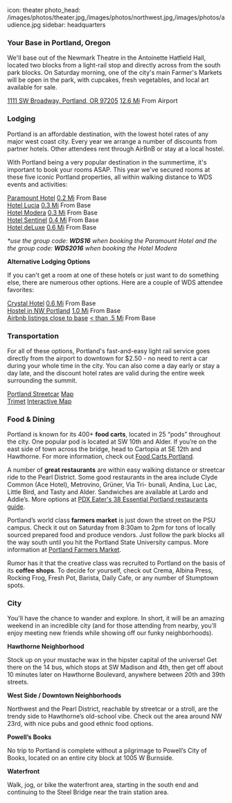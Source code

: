icon: theater
photo_head: /images/photos/theater.jpg,/images/photos/northwest.jpg,/images/photos/audience.jpg
sidebar: headquarters

<h3>Your Base in Portland, Oregon</h3>
<p>
	We'll base out of the Newmark Theatre in the Antoinette Hatfield Hall, located two blocks from a light-rail stop and directly across from the south park blocks. On Saturday morning, one of the city's main Farmer's Markets will be open in the park, with cupcakes, fresh vegetables, and local art available for sale.
</p>
<div class="place-row">
	<a href="http://www.portland5.com/newmark-theatre">1111 SW Broadway, Portland, OR 97205</a>
	<span>
		<a href="https://goo.gl/maps/4eRdFJeb3Ep" target ="_blank">12.6 Mi</a>
		From Airport
	</span>
</div>
<div class="line-canvas"></div>

<a name="lodging"></a>

<h3 class="side-icon-moon">Lodging</h3>
<p>Portland is an affordable destination, with the lowest hotel rates of any major west coast city. Every year we arrange a number of discounts from partner hotels. Other attendees rent through AirBnB or stay at a local hostel.
<p>
With Portland being a very popular destination in the summertime, it's important to book your rooms ASAP. This year we've secured rooms at these five iconic Portland properties, all within walking distance to WDS events and activities:</p>

<div class="place-row">
	<a href="http://uspor.webhotel.microsdc.us/bp/search_rooms.jsp">Paramount Hotel</a> 
	<span>
		<a href="http://goo.gl/WexjC9" target ="_blank">0.2 Mi</a>
		From Base
	</span>
</div>

<div class="place-row">
	<a href="https://bookings.ihotelier.com/Hotel-Lucia/bookings.jsp?hotelID=6833&groupID=1571255">Hotel Lucia</a><span>
		<a href="https://goo.gl/maps/aRBcQETC6iq" target ="_blank">0.3 Mi</a>
		From Base
	</span>
</div>

<div class="place-row">
	<a href="https://gc.synxis.com/rez.aspx?chain=5173&hotel=53439&arrive=08/11/2016&depart=08/15/2016">Hotel Modera</a>
	<span>
		<a href="https://goo.gl/maps/T3BnDWTY9oq" target ="_blank">0.3 Mi</a>
		From Base
	</span>
</div>

<div class="place-row">
	<a href="https://bookings.ihotelier.com/Sentinel/bookings.jsp?hotelID=17435&groupID=1571225">Hotel Sentinel</a>  
	<span>
		<a href="https://goo.gl/maps/Z1o9iXoS98N2" target ="_blank">0.4 Mi</a>
		From Base
	</span>
</div>

<div class="place-row">
	<a href="https://bookings.ihotelier.com/Hotel-Deluxe/bookings.jsp?hotelID=6835&groupID=1574087">Hotel deLuxe</a>  
	<span>
		<a href="https://goo.gl/maps/kncUcATiUPT2" target ="_blank">0.6 Mi</a>
		From Base
	</span>
</div>

<i>*use the group code: <b>WDS16</b> when booking the Paramount Hotel and the the group code: <b>WDS2016</b> when booking the Hotel Modera</i>

<p></p>
<b>Alternative Lodging Options</b>

<p>If you can't get a room at one of these hotels or just want to do something else, there are numerous other options. Here are a couple of WDS attendee favorites:</p>

<div class="place-row">
	<a href="http://www.mcmenamins.com/CrystalHotel">Crystal Hotel</a>
	<span>
		<a href="https://goo.gl/maps/VPoXwsew1Pn" target ="_blank">0.6 Mi</a>
		From Base
	</span>
</div>

<div class="place-row">
	<a href="http://nwportlandhostel.com/">Hostel in NW Portland</a>
	<span>
		<a href="http://goo.gl/KYEXgc" target ="_blank">1.0 Mi</a>
		From Base
	</span>
</div>

<div class="place-row">
	<a href="https://goo.gl/zMpByG">Airbnb listings close to base</a>
	<span>
		<a href="http://goo.gl/WKh6oU" target ="_blank">< than .5 Mi</a>
		From Base
	</span>
</div>
<div class="line-canvas"></div>

<a name="transportation"></a>

<h3 class="side-icon-streetcar">Transportation</h3>
<p>For all of these options, Portland's fast-and-easy light rail service goes directly from the airport to downtown for $2.50 - no need to rent a car during your whole time in the city. You can also come a day early or stay a day late, and the discount hotel rates are valid during the entire week surrounding the summit.</p> 
<div class="place-row">
	<a href="http://www.portlandstreetcar.org">Portland Streetcar</a>
	<span>
		<a href="http://www.portlandstreetcar.org/node/4">Map</a>
	</span>
</div>

<div class="place-row">
	<a href="http://trimet.org">Trimet</a>
	<span>
		<a href="http://ride.trimet.org/?tool=routes#/">Interactive Map</a>
	</span>
</div>

<div class="line-canvas"></div>

<a name="food-dining"></a>

<h3 class="side-icon-fork">Food &amp; Dining</h3>

Portland is known for its 400+ **food carts**, located in 25 “pods” throughout the city. One popular pod is located at SW 10th and Alder. If you’re on the east side of town across the bridge, head to Cartopia at SE 12th and Hawthorne. For more information, check out <a href="foodcartsportland.com" target ="_blank">Food Carts Portland</a>. 
	
A number of **great restaurants** are within easy walking distance or streetcar ride to the Pearl District. Some good restaurants in the area include Clyde Common (Ace Hotel), Metrovino, Grüner, Via Tri- bunali, Andina, Luc Lac, Little Bird, and Tasty and Alder. Sandwiches are available at Lardo and Addie’s. More options at <a href="http://pdx.eater.com/maps/best-portland-restaurants-38" target ="_blank">PDX Eater's 38 Essential Portland restaurants guide</a>.

Portland’s world class **farmers market** is just down the street on the PSU campus. Check it out on Saturday from 8:30am to 2pm for tons of locally sourced prepared food and produce vendors. Just follow the park blocks all the way south until you hit the Portland State University campus. More information at <a href="http://www.portlandfarmersmarket.org/our-markets/psu/" target ="_blank">Portland Farmers Market</a>.

Rumor has it that the creative class was recruited to Portland on the basis of its **coffee shops**. To decide for yourself, check out Crema, Albina Press, Rocking Frog, Fresh Pot, Barista, Daily Cafe, or any number of Stumptown spots.

<!-- <div class="place-row">
	<a href="http://tastyntasty.com/alder/">Tasty &amp; Alder</a>
	<span>
		<a href="https://goo.gl/maps/xRS6w">0.5 Mi</a>
		From Base
	</span>
</div>
<div class="place-row">
	<a href="http://lardopdx.com">Lardo</a>
	<span>
		<a href="https://goo.gl/maps/Ey2f3">0.5 Mi</a>
		From Base
	</span>
</div>
<div class="place-row">
	<a href="http://khaomangai.com">Nong's Khao Man Gai</a>
	<span>
		<a href="https://goo.gl/maps/WI7yh">0.4 Mi</a>
		From Base
	</span>
</div>
<div class="place-row">
	<a href="http://www.obarestaurant.com">¡Oba!</a>
	<span>
		<a href="https://goo.gl/maps/Ev1ap">0.9 Mi</a>
		From Base
	</span>
</div>
<div class="place-row">
	<a href="http://www.irvingstreetkitchen.com">Irving Street Kitchen</a>
	<span>
		<a href="https://goo.gl/maps/otnbM">1.0 Mi</a>
		From Base
	</span>
</div>
<div class="place-row">
	<a href="http://www.torobravopdx.com">Toro Bravo</a>
	<span>
		<a href="https://goo.gl/maps/6PrQ9">3 Mi</a>
		From Base
	</span>
</div>
-->

<div class="line-canvas"></div>

<a name="city"></a>

<h3 class="side-icon-bridge">City</h3>
<p>
	You'll have the chance to wander and explore. In short, it will be an amazing weekend in an incredible city (and for those attending from nearby, you'll enjoy meeting new friends while showing off our funky neighborhoods).
</p>

**Hawthorne Neighborhood**

Stock up on your mustache wax in the hipster capital of the universe! Get there on the 14 bus, which stops at SW Madison and 4th, then get off about 10 minutes later on Hawthorne Boulevard, anywhere between 20th and 39th streets.

**West Side / Downtown Neighborhoods**

Northwest and the Pearl District, reachable by streetcar or a stroll, are the trendy side to Hawthorne’s old-school vibe. Check out the area around NW 23rd, with nice pubs and good ethnic food options.

**Powell’s Books**

No trip to Portland is complete without a pilgrimage to Powell’s City of Books, located on an entire city block at 1005 W Burnside.

**Waterfront**

Walk, jog, or bike the waterfront area, starting in the south end and continuing to the Steel Bridge near the train station area.

<div class="line-canvas"></div>
